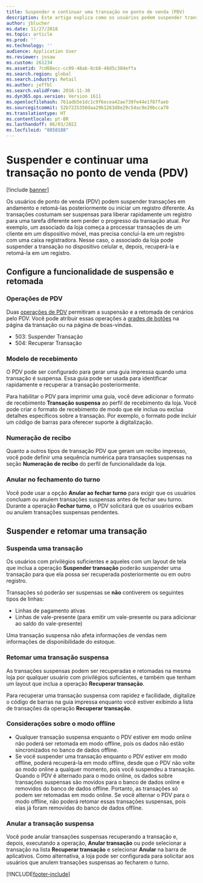 ```yaml
---
title: Suspender e continuar uma transação no ponto de venda (PDV)
description: Este artigo explica como os usuários podem suspender transações em andamento e retomá-las, posteriormente, ou iniciar um registro diferente, usando o Dynamics 365 Commerce.
author: jblucher
ms.date: 11/27/2018
ms.topic: article
ms.prod: ''
ms.technology: ''
audience: Application User
ms.reviewer: josaw
ms.custom: 261234
ms.assetid: 7cd68ecc-cc09-48ab-8cb8-48d5c304effa
ms.search.region: global
ms.search.industry: Retail
ms.author: jeffbl
ms.search.validFrom: 2016-11-30
ms.dyn365.ops.version: Version 1611
ms.openlocfilehash: 761adb5e1dc1c9f6ecea42ae739fe44e1f87faeb
ms.sourcegitcommit: 52b7225350daa29b1263d8e29c54ac9e20bcca70
ms.translationtype: HT
ms.contentlocale: pt-BR
ms.lasthandoff: 06/03/2022
ms.locfileid: "8850188"
---
```

# <a name="suspend-and-resume-a-transaction-in-the-point-of-sale-pos"></a>Suspender e continuar uma transação no ponto de venda (PDV)

[!include [banner](includes/banner.md)]


Os usuários de ponto de venda (PDV) podem suspender transações em andamento e retomá-las posteriormente ou iniciar um registro diferente. As transações costumam ser suspensas para liberar rapidamente um registro para uma tarefa diferente sem perder o progresso da transação atual. Por exemplo, um associado da loja começa a processar transações de um cliente em um dispositivo móvel, mas precisa concluí-la em um registro com uma caixa registradora. Nesse caso, o associado da loja pode suspender a transação no dispositivo celular e, depois, recuperá-la e retomá-la em um registro.

## <a name="configure-suspend-and-resume-functionality"></a>Configure a funcionalidade de suspensão e retomada

### <a name="pos-operations"></a>Operações de PDV

Duas [operações de PDV](pos-operations.md) permitiram a suspensão e a retomada de cenários pelo PDV. Você pode atribuir essas operações a [grades de botões](pos-screen-layouts.md) na página da transação ou na página de boas-vindas.

- 503: Suspender Transação
- 504: Recuperar Transação

### <a name="receipt-template"></a>Modelo de recebimento

O PDV pode ser configurado para gerar uma guia impressa quando uma transação é suspensa. Essa guia pode ser usada para identificar rapidamente e recuperar a transação posteriormente.

Para habilitar o PDV para imprimir uma guia, você deve adicionar o formato de recebimento **Transação suspensa** ao perfil de recebimento da loja. Você pode criar o formato de recebimento de modo que ele inclua ou exclua detalhes específicos sobre a transação. Por exemplo, o formato pode incluir um código de barras para oferecer suporte à digitalização.

### <a name="receipt-numbering"></a>Numeração de recibo

Quanto a outros tipos de transação PDV que geram um recibo impresso, você pode definir uma sequência numérica para transações suspensas na seção **Numeração de recibo** do perfil de funcionalidade da loja.

### <a name="void-when-closing-shift"></a>Anular no fechamento do turno

Você pode usar a opção **Anular ao fechar turno** para exigir que os usuários concluam ou anulem transações suspensas antes de fechar seu turno. Durante a operação **Fechar turno**, o PDV solicitará que os usuários exibam ou anulem transações suspensas pendentes.

## <a name="suspend-and-resume-a-transaction"></a>Suspender e retomar uma transação

### <a name="suspend-a-transaction"></a>Suspenda uma transação

Os usuários com privilégios suficientes e aqueles com um layout de tela que inclua a operação **Suspender transação** poderão suspender uma transação para que ela possa ser recuperada posteriormente ou em outro registro.

Transações só poderão ser suspensas se **não** contiverem os seguintes tipos de linhas:

- Linhas de pagamento ativas
- Linhas de vale-presente (para emitir um vale-presente ou para adicionar ao saldo do vale-presente)

Uma transação suspensa não afeta informações de vendas nem informações de disponibilidade do estoque.

### <a name="resume-a-suspended-transaction"></a>Retomar uma transação suspensa

As transações suspensas podem ser recuperadas e retomadas na mesma loja por qualquer usuário com privilégios suficientes, e também que tenham um layout que inclua a operação **Recuperar transação**.

Para recuperar uma transação suspensa com rapidez e facilidade, digitalize o código de barras na guia impressa enquanto você estiver exibindo a lista de transações da operação **Recuperar transação**.

### <a name="considerations-for-offline-mode"></a>Considerações sobre o modo offline

- Qualquer transação suspensa enquanto o PDV estiver em modo online não poderá ser retomada em modo offline, pois os dados não estão sincronizados no banco de dados offline.
- Se você suspender uma transação enquanto o PDV estiver em modo offline, poderá recuperá-la em modo offline, desde que o PDV não volte ao modo online a qualquer momento, pois você suspendeu a transação. Quando o PDV é alternado para o modo online, os dados sobre transações suspensas são movidos para o banco de dados online e removidos do banco de dados offline. Portanto, as transações só podem ser retomadas em modo online. Se você alternar o PDV para o modo offline, não poderá retomar essas transações suspensas, pois elas já foram removidas do banco de dados offline.

### <a name="void-a-suspended-transaction"></a>Anular a transação suspensa

Você pode anular transações suspensas recuperando a transação e, depois, executando a operação, **Anular transação** ou pode selecionar a transação na lista **Recuperar transação** e selecionar **Anular** na barra de aplicativos. Como alternativa, a loja pode ser configurada para solicitar aos usuários que anulem transações suspensas ao fecharem o turno.


[!INCLUDE[footer-include](../includes/footer-banner.md)]